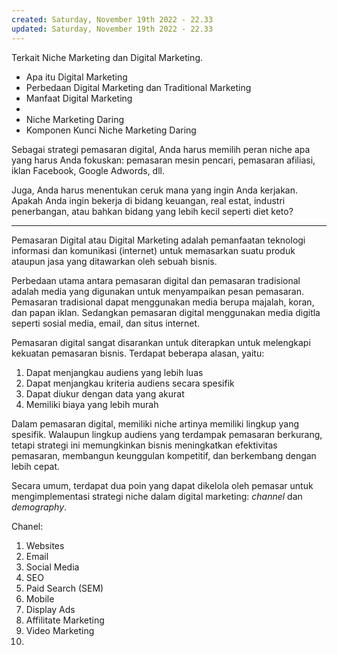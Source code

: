 ```yaml
---
created: Saturday, November 19th 2022 - 22.33
updated: Saturday, November 19th 2022 - 22.33
---
```

Terkait Niche Marketing dan Digital Marketing.
- Apa itu Digital Marketing
- Perbedaan Digital Marketing dan Traditional Marketing
- Manfaat Digital Marketing
- 
- Niche Marketing Daring
- Komponen Kunci Niche Marketing Daring

Sebagai strategi pemasaran digital, Anda harus memilih peran niche apa yang harus Anda fokuskan: pemasaran mesin pencari, pemasaran afiliasi, iklan Facebook, Google Adwords, dll.

Juga, Anda harus menentukan ceruk mana yang ingin Anda kerjakan. Apakah Anda ingin bekerja di bidang keuangan, real estat, industri penerbangan, atau bahkan bidang yang lebih kecil seperti diet keto?

---
Pemasaran Digital atau Digital Marketing adalah pemanfaatan teknologi informasi dan komunikasi (internet) untuk memasarkan suatu produk ataupun jasa yang ditawarkan oleh sebuah bisnis.

Perbedaan utama antara pemasaran digital dan pemasaran tradisional adalah media yang digunakan untuk menyampaikan pesan pemasaran. Pemasaran tradisional dapat menggunakan media berupa majalah, koran, dan papan iklan. Sedangkan pemasaran digital menggunakan media digitla seperti sosial media, email, dan situs internet.

Pemasaran digital sangat disarankan untuk diterapkan untuk melengkapi kekuatan pemasaran bisnis. Terdapat beberapa alasan, yaitu:
1. Dapat menjangkau audiens yang lebih luas
2. Dapat menjangkau kriteria audiens secara spesifik
3. Dapat diukur dengan data yang akurat
4. Memiliki biaya yang lebih murah

Dalam pemasaran digital, memiliki niche artinya memiliki lingkup yang spesifik. Walaupun lingkup audiens yang terdampak pemasaran berkurang, tetapi strategi ini memungkinkan bisnis meningkatkan efektivitas pemasaran, membangun keunggulan kompetitif, dan berkembang dengan lebih cepat.

Secara umum, terdapat dua poin yang dapat dikelola oleh pemasar untuk mengimplementasi strategi niche dalam digital marketing: *channel* dan *demography*.

Chanel:
1. Websites
2. Email
3. Social Media
4. SEO
5. Paid Search (SEM)
6. Mobile
7. Display Ads
8. Affilitate Marketing
9. Video Marketing
10. 